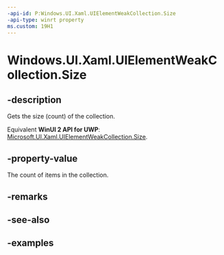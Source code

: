 ```yaml
---
-api-id: P:Windows.UI.Xaml.UIElementWeakCollection.Size
-api-type: winrt property
ms.custom: 19H1
---
```


<!-- Property syntax.
public uint Size { get; }
-->

# Windows.UI.Xaml.UIElementWeakCollection.Size

## -description

Gets the size (count) of the collection.

Equivalent **WinUI 2 API for UWP**: [Microsoft.UI.Xaml.UIElementWeakCollection.Size](/windows/winui/api/microsoft.ui.xaml.uielementweakcollection.size).

## -property-value

The count of items in the collection.

## -remarks

## -see-also

## -examples

